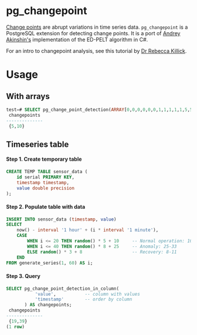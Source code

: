 # pg_changepoint

[Change points](https://en.wikipedia.org/wiki/Change_detection) are abrupt variations in time series data. `pg_changepoint` is a PostgreSQL extension for detecting change points. It is a port of [Andrey Akinshin's](https://aakinshin.net/posts/edpelt/) implementation of the ED-PELT algorithm in C#. 

For an intro to changepoint analysis, see this tutorial by [Dr Rebecca Killick](https://www.youtube.com/watch?v=WelmlZK5G2Y).

# Usage

## With arrays

```sql
test=# SELECT pg_change_point_detection(ARRAY[0,0,0,0,0,0,1,1,1,1,1,5,5,5,5,5,5,5,5]::float8[]) AS changepoints;
 changepoints 
--------------
 {5,10}
```

## Timeseries table

#### Step 1. Create temporary table

```sql
CREATE TEMP TABLE sensor_data (
    id serial PRIMARY KEY,
    timestamp timestamp,
    value double precision
);
```

#### Step 2. Populate table with data

```sql
INSERT INTO sensor_data (timestamp, value)
SELECT 
    now() - interval '1 hour' + (i * interval '1 minute'),
    CASE 
        WHEN i <= 20 THEN random() * 5 + 10     -- Normal operation: 10-15
        WHEN i <= 40 THEN random() * 8 + 25     -- Anomaly: 25-33  
        ELSE random() * 3 + 8                   -- Recovery: 8-11
    END
FROM generate_series(1, 60) AS i;
```

#### Step 3. Query

```sql
SELECT pg_change_point_detection_in_column(                                                                                                                                                                                                 'sensor_data',     -- table name
           'value',           -- column with values
           'timestamp'        -- order by column
       ) AS changepoints;
 changepoints 
--------------
 {19,39}
(1 row)
```
